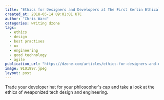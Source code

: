 ```yaml
---
title: "Ethics for Designers and Developers at The First Berlin Ethical Tech Meetup"
created_at: 2018-05-14 09:01:01 UTC
author: "Chris Ward"
categories: writing dzone
tags:
  - ethics
  - design
  - best practises
  - ux
  - engineering
  - good technology
  - agile
publication_url: "https://dzone.com/articles/ethics-for-designers-and-developers-at-the-first-b"
image: 9101997.jpeg
layout: post
---
```

Trade your developer hat for your philosopher's cap and take a look at the ethics of weaponized tech design and engineering.

